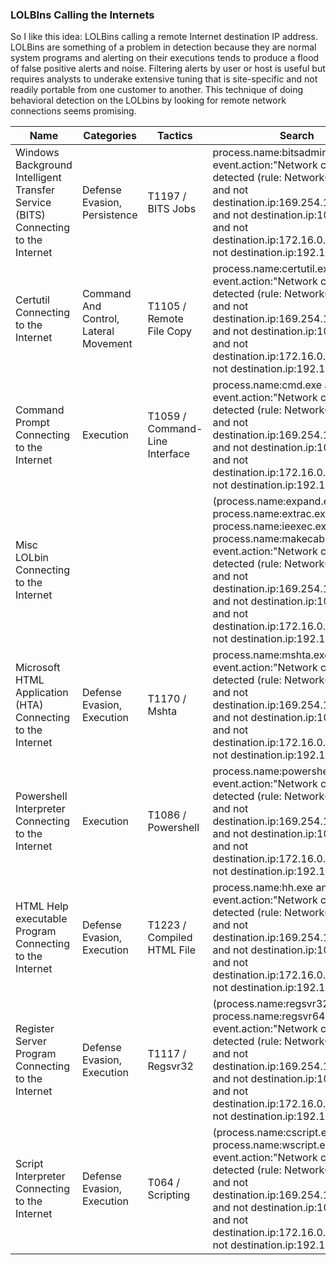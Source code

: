 ### LOLBIns Calling the Internets

So I like this idea: LOLBins calling a remote Internet destination IP address. LOLBins are something of a problem in detection because they are normal system programs and alerting on their executions tends to produce a flood of false positive alerts and noise. Filtering alerts by user or host is useful but requires analysts to underake extensive tuning that is site-specific and not readily portable from one customer to another. This technique of doing behavioral detection on the LOLbins by looking for remote network connections seems promising.

| Name                                          | Categories                            | Tactics                        | Search                                                                                                                                                                                                                                                                                                                                   |
|-----------------------------------------------|---------------------------------------|--------------------------------|------------------------------------------------------------------------------------------------------------------------------------------------------------------------------------------------------------------------------------------------------------------------------------------------------------------------------------------|
| Windows Background Intelligent Transfer Service (BITS) Connecting to the Internet           | Defense Evasion, Persistence          | T1197 / BITS Jobs              | process.name:bitsadmin.exe and event.action:"Network connection detected (rule: NetworkConnect)"  and not destination.ip:169.254.169.254/32 and not destination.ip:10.0.0.0/8 and not destination.ip:172.16.0.0/12 and not destination.ip:192.168.0.0/16                                                                                 |
| Certutil Connecting to the Internet           | Command And Control, Lateral Movement | T1105 / Remote File Copy       | process.name:certutil.exe and event.action:"Network connection detected (rule: NetworkConnect)"  and not destination.ip:169.254.169.254/32 and not destination.ip:10.0.0.0/8 and not destination.ip:172.16.0.0/12 and not destination.ip:192.168.0.0/16                                                                                  |
| Command Prompt Connecting to the Internet     | Execution                             | T1059 / Command-Line Interface | process.name:cmd.exe and event.action:"Network connection detected (rule: NetworkConnect)"  and not destination.ip:169.254.169.254/32 and not destination.ip:10.0.0.0/8 and not destination.ip:172.16.0.0/12 and not destination.ip:192.168.0.0/16                                                                                       |
| Misc LOLbin Connecting to the Internet        |                                       |                                | (process.name:expand.exe or process.name:extrac.exe or process.name:ieexec.exe or process.name:makecab.exe) and event.action:"Network connection detected (rule: NetworkConnect)" and not destination.ip:169.254.169.254/32 and not destination.ip:10.0.0.0/8 and not destination.ip:172.16.0.0/12 and not destination.ip:192.168.0.0/16 |
| Microsoft HTML Application (HTA) Connecting to the Internet              | Defense Evasion, Execution            | T1170 / Mshta                  | process.name:mshta.exe and event.action:"Network connection detected (rule: NetworkConnect)"  and not destination.ip:169.254.169.254/32 and not destination.ip:10.0.0.0/8 and not destination.ip:172.16.0.0/12 and not destination.ip:192.168.0.0/16                                                                                     |
| Powershell Interpreter Connecting to the Internet          | Execution                             | T1086 / Powershell             | process.name:powershell.exe and event.action:"Network connection detected (rule: NetworkConnect)"  and not destination.ip:169.254.169.254/32 and not destination.ip:10.0.0.0/8 and not destination.ip:172.16.0.0/12 and not destination.ip:192.168.0.0/16                                                                                |
| HTML Help executable Program Connecting to the Internet          | Defense Evasion, Execution            | T1223 / Compiled HTML File     | process.name:hh.exe and event.action:"Network connection detected (rule: NetworkConnect)"  and not destination.ip:169.254.169.254/32 and not destination.ip:10.0.0.0/8 and not destination.ip:172.16.0.0/12 and not destination.ip:192.168.0.0/16                                                                                        |
| Register Server Program Connecting to the Internet           | Defense Evasion, Execution            | T1117 / Regsvr32               | (process.name:regsvr32.exe or process.name:regsvr64.exe) and event.action:"Network connection detected (rule: NetworkConnect)"  and not destination.ip:169.254.169.254/32 and not destination.ip:10.0.0.0/8 and not destination.ip:172.16.0.0/12 and not destination.ip:192.168.0.0/16                                                                                   |
| Script Interpreter Connecting to the Internet | Defense Evasion, Execution            | T064 / Scripting               | (process.name:cscript.exe or process.name:wscript.exe) and event.action:"Network connection detected (rule: NetworkConnect)" and not destination.ip:169.254.169.254/32 and not destination.ip:10.0.0.0/8 and not destination.ip:172.16.0.0/12 and not destination.ip:192.168.0.0/16                                                      |
